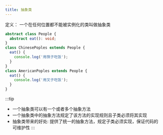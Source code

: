 ```yaml
---
title: 抽象类
---
```

定义： 一个在任何位置都不能被实例化的类叫做抽象类

```ts
abstract class People {
  abstract eat(): void;
}
class ChinesePoples extends People {
  eat() {
    console.log('用筷子吃饭');
  }
}
class AmericanPoples extends People {
  eat() {
    console.log('用叉子吃饭');
  }
}

```
:::tip
* 一个抽象类可以有一个或者多个抽象方法
* 一个抽象类中的抽象方法规定了该方法的实现规则且子类必须将其实现
* 抽象类带来的好处: 提供了统一的抽象方法，规定子类必须实现，保证代码的可维护性
:::